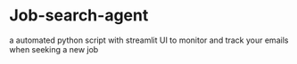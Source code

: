 # Job-search-agent
a automated python script with streamlit UI to monitor and track your emails when seeking a new job
